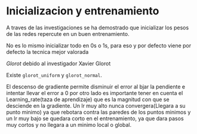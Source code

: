 # Inicializacion y entrenamiento

A traves de las investigaciones se ha demostrado que inicializar los pesos de las redes repercute en un buen entrenamiento.

No es lo mismo inicializar todo en 0s o 1s, para eso y por defecto viene por defecto la tecnica mejor valorada

*Glorot* debido al investigador Xavier Glorot

Existe `glorot_uniform` y `glorot_normal`.

El descenso de gradiente permite disminuir el error al bjar la pendiente e intentar llevar el error a 0 por otro lado es importante tener en cuenta el Learning_rate(taza de aprendizaje) que es la magnitud con que se desciende en la gradiente. Un lr muy alto nunca convergera(Llegara a su punto minimo) ya que rebotara contra las paredes de los puntos minimos y un lr muy bajo se quedara corto en el entrenamiento, ya que dara pasos muy cortos y no llegara a un minimo local o global.
